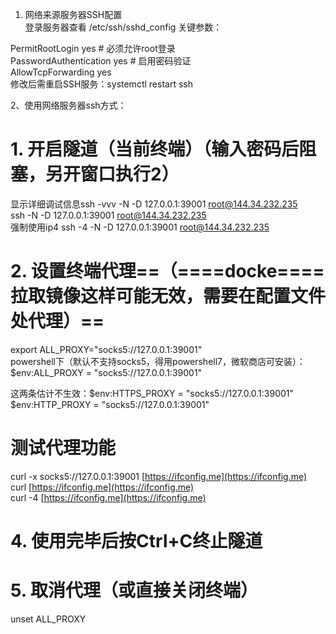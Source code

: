 1. 网络来源服务器SSH配置  
登录服务器查看 /etc/ssh/sshd_config 关键参数：
 
PermitRootLogin yes # 必须允许root登录  
PasswordAuthentication yes # 启用密码验证  
AllowTcpForwarding yes  
修改后需重启SSH服务：systemctl restart ssh
 
2、使用网络服务器ssh方式：  
# 1. 开启隧道（当前终端）（输入密码后阻塞，另开窗口执行2）  
显示详细调试信息ssh -vvv -N -D 127.0.0.1:39001 root@144.34.232.235  
ssh -N -D 127.0.0.1:39001 root@144.34.232.235  
强制使用ip4 ssh -4 -N -D 127.0.0.1:39001 root@144.34.232.235  
# 2. 设置终端代理==（====docke====拉取镜像这样可能无效，需要在配置文件处代理）==  
export ALL_PROXY="socks5://127.0.0.1:39001"  
powershell下（默认不支持socks5，得用powershell7，微软商店可安装）：$env:ALL_PROXY = "socks5://127.0.0.1:39001"
 
这两条估计不生效：$env:HTTPS_PROXY = "socks5://127.0.0.1:39001"  
$env:HTTP_PROXY = "socks5://127.0.0.1:39001"
 
# 测试代理功能  
curl -x socks5://127.0.0.1:39001 [https://ifconfig.me](https://ifconfig.me)  
curl [https://ifconfig.me](https://ifconfig.me)  
curl -4 [https://ifconfig.me](https://ifconfig.me)  
# 4. 使用完毕后按Ctrl+C终止隧道  
# 5. 取消代理（或直接关闭终端）  
unset ALL_PROXY